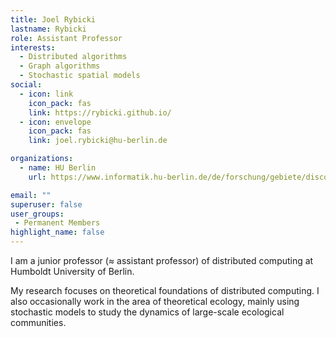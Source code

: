 ```yaml
---
title: Joel Rybicki
lastname: Rybicki
role: Assistant Professor
interests:
  - Distributed algorithms
  - Graph algorithms
  - Stochastic spatial models
social:
  - icon: link
    icon_pack: fas
    link: https://rybicki.github.io/
  - icon: envelope
    icon_pack: fas
    link: joel.rybicki@hu-berlin.de

organizations:
  - name: HU Berlin
    url: https://www.informatik.hu-berlin.de/de/forschung/gebiete/disco/lehrstuhl-distributed-computing

email: ""
superuser: false
user_groups:
 - Permanent Members
highlight_name: false
---
```


I am a junior professor (≈ assistant professor) of distributed computing at Humboldt University of Berlin.

My research focuses on theoretical foundations of distributed computing. I also occasionally work in the area of theoretical ecology, mainly using stochastic models to study the dynamics of large-scale ecological communities.